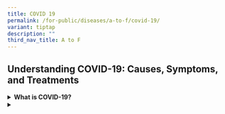 ```yaml
---
title: COVID 19
permalink: /for-public/diseases/a-to-f/covid-19/
variant: tiptap
description: ""
third_nav_title: A to F
---
```

<h2>Understanding COVID-19: Causes, Symptoms, and Treatments</h2>
<p></p>
<div data-type="detailGroup" class="isomer-accordion isomer-accordion-white">
<details class="isomer-details">
<summary><strong>What is COVID-19?</strong>
</summary>
<div data-type="detailsContent" class="isomer-details-content">
<p>COVID-19 is a disease caused by the SARS-CoV-2 virus that emerged in late
2019 and quickly spread across the world. It was declared a global pandemic
on 11 March 2020 by the World Health Organization (WHO). In May 2023, WHO
declared that COVID-19 is no longer a public health emergency of international
concern. However, the virus continues to circulate in communities and remains
a global health risk.</p>
</div>
</details>
<details class="isomer-details">
<summary></summary>
<div data-type="detailsContent" class="isomer-details-content">
<p></p>
</div>
</details>
</div>
<p></p>